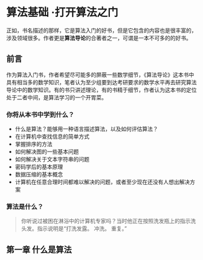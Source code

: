 # 算法基础 ·打开算法之门

正如，书名描述的那样，它是算法入门的好书，但是它包含的内容也是很丰富的，涉及领域很多。作者更是**算法导论**的合著者之一，可谓是一本不可多的的好书。

## 前言
作为算法入门书，作者希望尽可能多的屏蔽一些数学细节，《算法导论》这本书中具有相当多的数学知识，笔者认为至少组要到达考研要求的数学水平再去研究算法导论中的数学知识。有的书只讲述理论，有的书精于细节，作者认为这本书的定位处于二者中间，是算法学习的一个开胃菜。

### 你将从本书中学到什么？
* 什么是算法？能够用一种语言描述算法，以及如何评估算法？
* 在计算机中查找信息的简单方式
* 掌握排序的方法
* 如何解决图的一些基本问题
* 如何解决关于文本字符串的问题
* 密码学后的基本原理
* 数据压缩的基本概念
* 计算机在任意合理时间都难以解决的问题，或者至少现在还没有人想出解决方案  
  
### 算法是什么？
>你听说过被困在淋浴中的计算机专家吗？当时他正在按照洗发瓶上的指示洗头发。指示说明是“打洗发露。 冲洗。 重复。”

## 第一章 什么是算法
